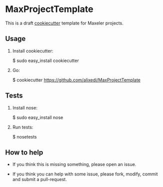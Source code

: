 MaxProjectTemplate
==================

This is a draft [cookiecutter](https://github.com/audreyr/cookiecutter) template for Maxeler projects.


Usage
-----

1. Install cookiecutter:

    $ sudo easy_install cookiecutter

2. Go:

    $ cookiecutter https://github.com/alixedi/MaxProjectTemplate


Tests
-----

1. Install nose:

    $ sudo easy_install nose

2. Run tests:

    $ nosetests


How to help
-----------

* If you think this is missing something, please open an issue.

* If you think you can help with some issue, please fork, modify, commit and submit a pull-request.

